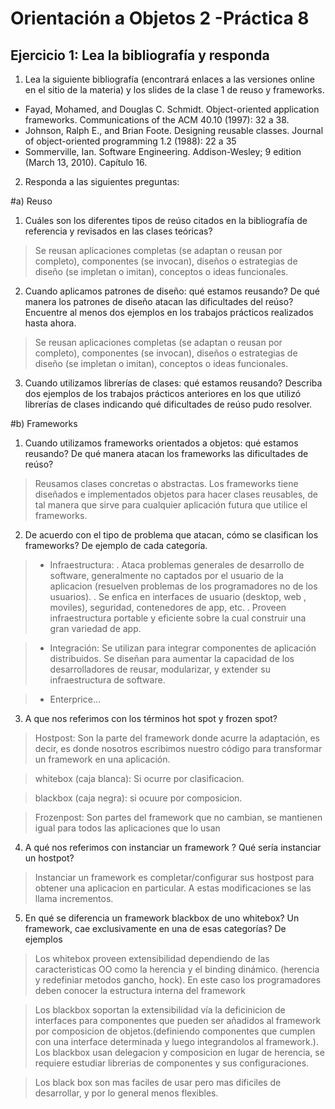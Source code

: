 Orientación a Objetos 2 -Práctica 8
====================================

Ejercicio 1: Lea la bibliografía y responda
-------------------------------------


1. Lea la siguiente bibliografía (encontrará enlaces a las versiones online en el sitio de la materia) y los slides de la clase 1 de reuso y frameworks.

  - Fayad, Mohamed, and Douglas C. Schmidt. Object-oriented application frameworks. Communications of the ACM 40.10 (1997): 32 a 38.
  - Johnson, Ralph E., and Brian Foote. Designing reusable classes. Journal of object-oriented programming 1.2 (1988): 22 a 35
  - Sommerville, Ian. Software Engineering. Addison-Wesley; 9 edition (March 13, 2010). Capítulo 16.
  
  
2. Responda a las siguientes preguntas:


#a) Reuso

  1) Cuáles son los diferentes tipos de reúso citados en la bibliografía de referencia y revisados en las clases teóricas?

   > Se reusan aplicaciones completas (se adaptan o reusan por completo), componentes (se invocan), diseños o estrategias de diseño (se impletan o imitan), conceptos o ideas funcionales.
  
  2) Cuando aplicamos patrones de diseño: qué estamos reusando? De qué manera los patrones de diseño atacan las dificultades del reúso? Encuentre al menos dos ejemplos en los trabajos prácticos realizados
hasta ahora.

   > Se reusan aplicaciones completas (se adaptan o reusan por completo), componentes (se invocan), diseños o estrategias de diseño (se impletan o imitan), conceptos o ideas funcionales.

  3) Cuando utilizamos librerías de clases: qué estamos reusando? Describa dos ejemplos de los trabajos
prácticos anteriores en los que utilizó librerías de clases indicando qué dificultades de reúso pudo
resolver.



#b) Frameworks


  1) Cuando utilizamos frameworks orientados a objetos: qué estamos reusando? De qué manera atacan
los frameworks las dificultades de reúso?

   > Reusamos clases concretas o abstractas. Los frameworks tiene diseñados e implementados objetos para hacer clases reusables, de tal manera que sirve para cualquier aplicación futura que utilice el frameworks.

  2) De acuerdo con el tipo de problema que atacan, cómo se clasifican los frameworks? De ejemplo de cada categoría.

> - Infraestructura: 
	. Ataca problemas generales de desarrollo de software, generalmente no captados por el usuario de la aplicacion (resuelven problemas de los programadores no de los usuarios).
	. Se enfica en interfaces de usuario (desktop, web , moviles), seguridad, contenedores de app, etc.
	. Proveen infraestructura portable y eficiente sobre la cual construir una gran variedad de app.
	
> - Integración: Se utilizan para integrar componentes de aplicación distribuidos. Se diseñan para aumentar la capacidad de los desarrolladores de reusar, modularizar, y extender su infraestructura de software.
	   
> - Enterprice...

  3) A que nos referimos con los términos hot spot y frozen spot?
    
   > Hostpost: Son la parte del framework donde acurre la adaptación, es decir, es donde nosotros escribimos nuestro código para transformar un framework en una aplicación.
   
> whitebox (caja blanca): Si ocurre por clasificacion.
	
> blackbox (caja negra): si ocuure por composicion.
	
> Frozenpost: Son partes del framework que no cambian, se mantienen igual para todos las aplicaciones que lo usan
  
  4) A qué nos referimos con instanciar un framework ? Qué sería instanciar un hostpot?
  
  > Instanciar un framework es completar/configurar sus hostpost para obtener una aplicacion en particular. A estas modificaciones se las llama incrementos.
  
  5) En qué se diferencia un framework blackbox de uno whitebox? Un framework, cae exclusivamente en
una de esas categorías? De ejemplos

> Los whitebox proveen extensibilidad dependiendo de las caracteristicas OO como la herencia y el binding dinámico. (herencia y redefiniar metodos gancho, hock). En este caso los programadores deben conocer la estructura interna del framework

> Los blackbox soportan la extensibilidad vía la deficinicion de interfaces para componentes que pueden ser añadidos al framework por composicion de objetos.(definiendo componentes que cumplen con una interface determinada y luego integrandolos al framework.). Los blackbox usan delegacion y composicion en lugar de herencia, se requiere estudiar librerias de componentes y sus configuraciones.

> Los black box son mas faciles de usar pero mas dificiles de desarrollar, y por lo general menos flexibles.
